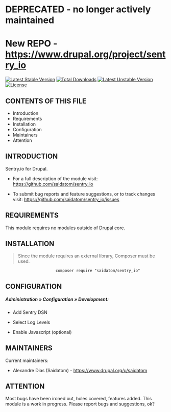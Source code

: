 # **DEPRECATED** - no longer actively maintained
# **New REPO** - https://www.drupal.org/project/sentry_io

[![Latest Stable Version](https://poser.pugx.org/saidatom/sentry_io/v)](//packagist.org/packages/saidatom/sentry_io) [![Total Downloads](https://poser.pugx.org/saidatom/sentry_io/downloads)](//packagist.org/packages/saidatom/sentry_io) [![Latest Unstable Version](https://poser.pugx.org/saidatom/sentry_io/v/unstable)](//packagist.org/packages/saidatom/sentry_io) [![License](https://poser.pugx.org/saidatom/sentry_io/license)](//packagist.org/packages/saidatom/sentry_io)

CONTENTS OF THIS FILE
---------------------

 * Introduction
 * Requirements
 * Installation
 * Configuration
 * Maintainers
 * Attention

INTRODUCTION
------------

Sentry.io for Drupal.

 * For a full description of the module visit:
   https://github.com/saidatom/sentry_io

 * To submit bug reports and feature suggestions, or to track changes visit:
   https://github.com/saidatom/sentry_io/issues

REQUIREMENTS
------------

This module requires no modules outside of Drupal core.

INSTALLATION
------------

 > Since the module requires an external library, Composer must be used.

                          composer require "saidatom/sentry_io"

CONFIGURATION
-------------

  ##### Administration » Configuration » Development:

   - Add Sentry DSN

   - Select Log Levels

   - Enable Javascript (optional)


MAINTAINERS
-----------

Current maintainers:
 * Alexandre Dias (Saidatom) - https://www.drupal.org/u/saidatom

ATTENTION
---------

Most bugs have been ironed out, holes covered, features added. This module
is a work in progress. Please report bugs and suggestions, ok?
